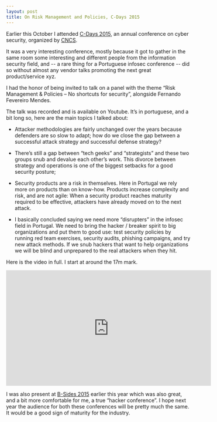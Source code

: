 ```yaml
---
layout: post
title: On Risk Management and Policies, C-Days 2015
---
```


Earlier this October I attended [C-Days 2015](https://c-days2015.topi.com), an annual conference on cyber security, organized by [CNCS](http://www.cncs.gov.pt). 

It was a very interesting conference, mostly because it got to gather in the same room some interesting and different people from the information security field, and -- a rare thing for a Portuguese infosec conference -- did so without almost any vendor talks promoting the next great product/service xyz.

I had the honor of being invited to talk on a panel with the theme “Risk Management & Policies – No shortcuts for security”, alongside Fernando Fevereiro Mendes.

The talk was recorded and is available on Youtube. It’s in portuguese, and a bit long so, here are the main topics I talked about:

- Attacker methodologies are fairly unchanged over the years because defenders are so slow to adapt; how do we close the gap between a successful attack strategy and successful defense strategy?

- There’s still a gap between “tech geeks” and “strategists” and these two groups snub and devalue each other’s work. This divorce between strategy and operations is one of the biggest setbacks for a good security posture;

- Security products are a risk in themselves. Here in Portugal we rely more on products than on know-how. Products increase complexity and risk, and are not agile: When a security product reaches maturity required to be effective, attackers have already moved on to the next attack.

- I basically concluded saying we need more “disrupters” in the infosec field in Portugal. We need to bring the hacker / breaker spirit to big organizations and put them to good use: test security policies by running red team exercises, security audits, phishing campaigns, and try new attack methods. If we snub hackers that want to help organizations we will be blind and unprepared to the real attackers when they hit.

Here is the video in full. I start at around the 17m mark.

<iframe width="560" height="315" align="center" src="https://www.youtube.com/embed/8TnGjjTGnm0" frameborder="0" allowfullscreen></iframe>

I was also present at [B-Sides 2015](http://www.bsideslisbon.org/) earlier this year which was also great, and a bit more comfortable for me, a true “hacker conference”. I hope next year the audience for both these conferences will be pretty much the same. It would be a good sign of maturity for the industry.
